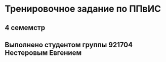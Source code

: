 # Тренировочное задание по ППвИС
## 4 семемстр
## Выполнено студентом группы 921704 Нестеровым Евгением
